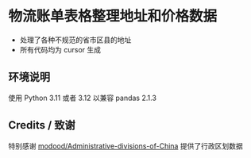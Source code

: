 # 物流账单表格整理地址和价格数据

- 处理了各种不规范的省市区县的地址
- 所有代码均为 cursor 生成

## 环境说明

使用 Python 3.11 或者 3.12 以兼容 pandas 2.1.3

## Credits / 致谢

特别感谢 [modood/Administrative-divisions-of-China](https://github.com/modood/Administrative-divisions-of-China/tree/master) 提供了行政区划数据
